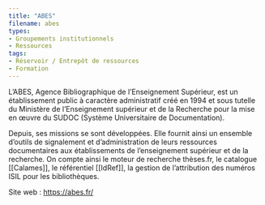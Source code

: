 ```yaml
---
title: "ABES"
filename: abes
types:
- Groupements institutionnels
- Ressources
tags:
- Réservoir / Entrepôt de ressources
- Formation
---
```


L’ABES, Agence Bibliographique de l’Enseignement Supérieur, est un établissement public à caractère administratif créé en 1994 et sous tutelle du Ministère de l’Enseignement supérieur et de la Recherche pour la mise en œuvre du SUDOC (Système Universitaire de Documentation).

Depuis, ses missions se sont développées. Elle fournit ainsi un ensemble d’outils de signalement et d’administration de leurs ressources documentaires aux établissements de l’enseignement supérieur et de la recherche. On compte ainsi le moteur de recherche thèses.fr, le catalogue [[Calames]], le référentiel [[IdRef]], la gestion de l’attribution des numéros ISIL pour les bibliothèques.

Site web : <https://abes.fr/>


